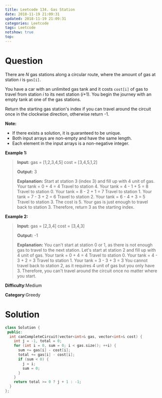 ```yaml
---
title: Leetcode 134. Gas Station
date: 2018-11-19 21:09:31
updated: 2018-11-19 21:09:31
categories: Leetcode
tags: Leetcode
notshow: true
top:
---
```


# Question

There are  _N_  gas stations along a circular route, where the amount of gas at station  _i_  is  `gas[i]`.

You have a car with an unlimited gas tank and it costs  `cost[i]`  of gas to travel from station  _i_  to its next station (_i_+1). You begin the journey with an empty tank at one of the gas stations.

Return the starting gas station's index if you can travel around the circuit once in the clockwise direction, otherwise return -1.

**Note:**

- If there exists a solution, it is guaranteed to be unique.
- Both input arrays are non-empty and have the same length.
- Each element in the input arrays is a non-negative integer.

**Example 1:**

> **Input:** 
gas  = [1,2,3,4,5]
cost = [3,4,5,1,2]
> 
> **Output:** 3
>
> **Explanation:** Start at station 3 (index 3) and fill up with 4 unit of gas. Your tank = 0 + 4 = 4
Travel to station 4. Your tank = 4 - 1 + 5 = 8
Travel to station 0. Your tank = 8 - 2 + 1 = 7
Travel to station 1. Your tank = 7 - 3 + 2 = 6
Travel to station 2. Your tank = 6 - 4 + 3 = 5
Travel to station 3. The cost is 5. Your gas is just enough to travel back to station 3.
Therefore, return 3 as the starting index.

**Example 2:**

> **Input:** 
gas  = [2,3,4]
cost = [3,4,3]
>
> **Output:** -1
>
> **Explanation:** You can't start at station 0 or 1, as there is not enough gas to travel to the next station.
> Let's start at station 2 and fill up with 4 unit of gas. Your tank = 0 + 4 = 4
Travel to station 0. Your tank = 4 - 3 + 2 = 3
Travel to station 1. Your tank = 3 - 3 + 3 = 3
You cannot travel back to station 2, as it requires 4 unit of gas but you only have 3.
Therefore, you can't travel around the circuit once no matter where you start.

**Difficulty**:Medium

**Category**:Greedy

<!-- more -->

# Solution

```cpp
class Solution {
 public:
  int canCompleteCircuit(vector<int>& gas, vector<int>& cost) {
    int j = -1, total = 0;
    for (int i = 0, sum = 0; i < gas.size(); ++i) {
      sum += gas[i] - cost[i];
      total += gas[i] - cost[i];
      if (sum < 0) {
        j = i;
        sum = 0;
      }
    }
    return total >= 0 ? j + 1 : -1;
  }
};
```

